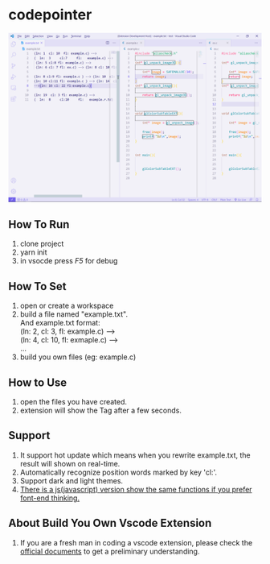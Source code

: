 # codepointer
<img src='https://github.com/spcidealacm/codepointer/blob/master/demo.png' width='720'/>

## How To Run

  1. clone project  
  2. yarn init  
  3. in vsocde press _F5_ for debug

## How To Set

  1. open or create a workspace
  2. build a file named "example.txt".  
     And example.txt format:  
     (ln: 2, cl: 3, fl: example.c)   -->  
     (ln: 4, cl: 10, fl: exmaple.c) -->  
     ...
  3. build you own files (eg: example.c)

## How to Use

  1. open the files you have created.
  2. extension will show the Tag after a few seconds.

## Support
  1. It support hot update which means when you rewrite example.txt, the result will shown on real-time.
  2. Automatically recognize position words marked by key 'cl:'.
  3. Support dark and light themes.
  4. [There is a js(javascript) version show the same functions if you prefer font-end thinking.](https://github.com/spcidealacm/codepointer_js)

## About Build You Own Vscode Extension
  1. If you are a fresh man in coding a vscode extension, please check the [official documents](https://code.visualstudio.com/api/get-started/your-first-extension) to get a preliminary understanding.